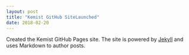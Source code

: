 ```yaml
---
layout: post
title: "Kemist GitHub SiteLaunched"
date: 2018-02-20
---
```


Created the Kemist GitHub Pages site. The site is powered by [Jekyll](http://jekyllrb.com) and uses Markdown to author posts.
